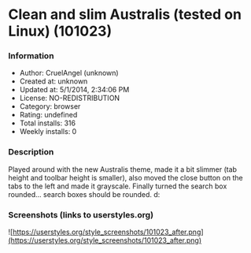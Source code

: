 # Clean and slim Australis (tested on Linux) (101023)

### Information
- Author: CruelAngel (unknown)
- Created at: unknown
- Updated at: 5/1/2014, 2:34:06 PM
- License: NO-REDISTRIBUTION
- Category: browser
- Rating: undefined
- Total installs: 316
- Weekly installs: 0


### Description
Played around with the new Australis theme, made it a bit slimmer (tab height and toolbar height is smaller), also moved the close button on the tabs to the left and made it grayscale. Finally turned the search box rounded... search boxes should be rounded. d:


### Screenshots (links to userstyles.org)
![https://userstyles.org/style_screenshots/101023_after.png](https://userstyles.org/style_screenshots/101023_after.png)


